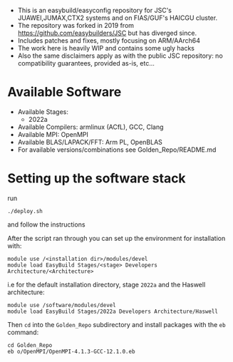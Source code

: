 

* This is an easybuild/easyconfig repository for JSC's JUAWEI,JUMAX,CTX2 systems and on FIAS/GUF's HAICGU cluster.
* The repository was forked in 2019 from https://github.com/easybuilders/JSC but has diverged since.
* Includes patches and fixes, mostly focusing on ARM/AArch64
* The work here is heavily WIP and contains some ugly hacks
* Also the same disclaimers apply as with the public JSC repository: no compatibility guarantees, provided as-is, etc...

# Available Software

* Available Stages:
    * 2022a
* Available Compilers: armlinux (ACfL), GCC, Clang
* Available MPI: OpenMPI
* Available BLAS/LAPACK/FFT: Arm PL, OpenBLAS 
* For available versions/combinations see Golden\_Repo/README.md

# Setting up the software stack

run 
```
./deploy.sh
```
and follow the instructions

After the script ran through you can set up the environment for installation with:

```
module use /<installation dir>/modules/devel
module load EasyBuild Stages/<stage> Developers Architecture/<Architecture>
```
i.e for the default installation directory, stage `2022a` and the Haswell architecture:
```
module use /software/modules/devel
module load EasyBuild Stages/2022a Developers Architecture/Haswell
```
Then `cd` into the `Golden_Repo` subdirectory and install packages with the `eb` command:
```
cd Golden_Repo
eb o/OpenMPI/OpenMPI-4.1.3-GCC-12.1.0.eb
```
